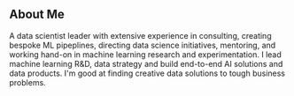 ## About Me


A data scientist leader with extensive experience in consulting, creating bespoke ML pipeplines, directing data science initiatives, mentoring, and working hand-on in machine learning research and experimentation. I lead machine learning R&D, data strategy and build end-to-end AI solutions and data products. I'm good at finding creative data solutions to tough business problems.


